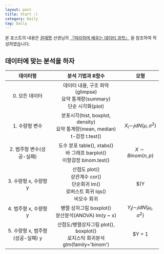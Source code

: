 ```yaml
---
layout: post
title: Start :)
category: Daily
tag: Daily
---
```


 

본 포스트의 내용은 [권재명](https://dataninja.me/) 선생님의 [『따라하며 배우는 데이터 과학』](http://www.yes24.com/Product/Goods/44184320) 을 참조하여 작성하였습니다.

## 데이터에 맞는 분석을 하자

|             데이터형             |                      분석 기법과 R함수                       |                   모형                   |
| :------------------------------: | :----------------------------------------------------------: | :--------------------------------------: |
|          0. 모든 데이터          | 데이터 내용, 구조 파악(glimpse)<br>요약 통계량(summary)<br>단순 시각화(plot) |                                          |
|          1. 수량형 변수          | 분포시각(hist, boxplot, density)<br>요약 통계량(mean, median)<br>t-검정 t.test() |     $X_i \sim _iid N(\mu,\sigma^2)$      |
|    2. 범주형 변수(성공-실패)     | 도수 분포 table(), xtabs()<br>바 그래프 barplot()<br>이항검정 binom.test() |           $X \sim Binom(n,p)$            |
|      3. 수량형 x, 수량형 y       | 산점도 plot()<br>상관계수 cor()<br>단순회귀 lm()<br>로버스트 회귀 lqs()<br>비모수 회귀 | $(Y|X = x) \sim _iid N(\mu(x),\sigma^2)$ |
|      4. 범주형 x, 수량형 y       |     병렬 상자그림 boxplot()<br>분산분석(ANOVA) lm(y ~ x)     |   $Y_ij \sim _iid N(\mu_i, \sigma^2)$    |
| 5. 수량형 x, 범주형(성공-실패) y | 산점도/병렬상자그림 plot(), boxplot()<br>로지스틱 회귀분석 glm(family='binom') |      $Y = 1|X=x \sim Binom(1,p(x))$      |



